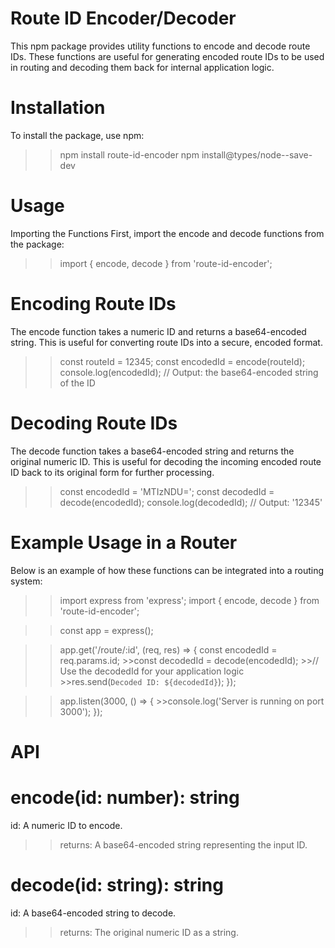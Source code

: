 
# Route ID Encoder/Decoder

This npm package provides utility functions to encode and decode route IDs. These functions are useful for generating encoded route IDs to be used in routing and decoding them back for internal application logic.

# Installation
To install the package, use npm:
>> npm install route-id-encoder
>> npm install@types/node--save-dev

# Usage
Importing the Functions
First, import the encode and decode functions from the package:

>> import { encode, decode } from 'route-id-encoder';


# Encoding Route IDs
The encode function takes a numeric ID and returns a base64-encoded string. This is useful for converting route IDs into a secure, encoded format.

>> const routeId = 12345;
const encodedId = encode(routeId);
console.log(encodedId); // Output: the base64-encoded string of the ID


# Decoding Route IDs
The decode function takes a base64-encoded string and returns the original numeric ID. This is useful for decoding the incoming encoded route ID back to its original form for further processing.

>> const encodedId = 'MTIzNDU=';
const decodedId = decode(encodedId);
console.log(decodedId); // Output: '12345'

# Example Usage in a Router
Below is an example of how these functions can be integrated into a routing system:

>>import express from 'express';
>>import { encode, decode } from 'route-id-encoder';

>>const app = express();

>>app.get('/route/:id', (req, res) => {
  >>  const encodedId = req.params.id;
    >>const decodedId = decode(encodedId);
    >>// Use the decodedId for your application logic
    >>res.send(`Decoded ID: ${decodedId}`);
>>});

>>app.listen(3000, () => {
    >>console.log('Server is running on port 3000');
>>});

# API
# encode(id: number): string
id: A numeric ID to encode.
>>returns: A base64-encoded string representing the input ID.

# decode(id: string): string
id: A base64-encoded string to decode.
>>returns: The original numeric ID as a string.
